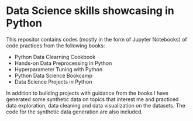 # Data Science skills showcasing in Python

This repositor contains codes (mostly in the form of Jupyter Notebooks) of code practices from the following books:

- Python Data Clearning Cookbook
- Hands-on Data Preprocessing in Python
- Hyperparameter Tuning with Python
- Python Data Science Bookcamp
- Data Science Projects in Python

In addition to building projects with guidance from the books I have generated some synthetic data on topics that interest me and practiced data exploration, data cleaning and data visualization on the datasets. The code for the synthetic data generation are also included. 



